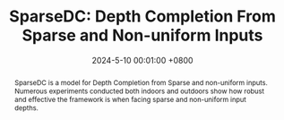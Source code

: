 ---
title:          'SparseDC: Depth Completion From Sparse and Non-uniform Inputs'
date:           2024-5-10 00:01:00 +0800
selected:       true
pub:            "Information Fusion"
pub_date:       "2024"
abstract: >-
  SparseDC is a model for Depth Completion from Sparse and non-uniform inputs. Numerous experiments conducted both indoors and outdoors show how robust and effective the framework is when facing sparse and non-uniform input depths.

cover:          assets/images/covers/SparseDC.png
authors:
  - Chen Long*
  - Wenxiao Zhang*
  - Zhe Chen
  - Haiping Wang
  - Yuan Liu
  - Zhen Cao
  - Zhen Dong†
  - Bisheng Yang


links:
  Papar: https://linkinghub.elsevier.com/retrieve/pii/S1566253524002483
  Code: https://github.com/WHU-USI3DV/SparseDC
---